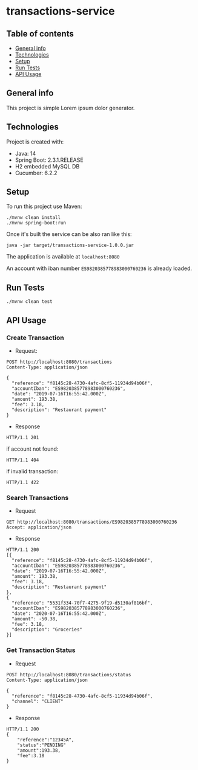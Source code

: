 # transactions-service

## Table of contents
* [General info](#general-info)
* [Technologies](#technologies)
* [Setup](#setup)
* [Run Tests](#run-tests)
* [API Usage](#api-usage)

## General info
This project is simple Lorem ipsum dolor generator.
	
## Technologies
Project is created with:
* Java: 14
* Spring Boot: 2.3.1.RELEASE
* H2 embedded MySQL DB
* Cucumber: 6.2.2
	
## Setup
To run this project use Maven:

```
./mvnw clean install
./mvnw spring-boot:run
```

Once it's built the service can be also ran like this:

```
java -jar target/transactions-service-1.0.0.jar
```

The application is available at `localhost:8080`

An account with iban number `ES9820385778983000760236` is already loaded.

## Run Tests

```
./mvnw clean test
```

## API Usage

### Create Transaction

- Request:
```
POST http://localhost:8080/transactions
Content-Type: application/json

{
  "reference": "f8145c28-4730-4afc-8cf5-11934d94b06f",
  "accountIban": "ES9820385778983000760236",
  "date": "2019-07-16T16:55:42.000Z",
  "amount": 193.38,
  "fee": 3.18,
  "description": "Restaurant payment"
}
```

- Response

```
HTTP/1.1 201
```

if account not found:
```
HTTP/1.1 404
```

if invalid transaction:
```
HTTP/1.1 422
```

### Search Transactions

- Request

```
GET http://localhost:8080/transactions/ES9820385778983000760236
Accept: application/json
```

- Response

```
HTTP/1.1 200
[{
  "reference": "f8145c28-4730-4afc-8cf5-11934d94b06f",
  "accountIban": "ES9820385778983000760236",
  "date": "2019-07-16T16:55:42.000Z",
  "amount": 193.38,
  "fee": 3.18,
  "description": "Restaurant payment"
},
{
  "reference": "5531f334-70f7-4275-9f19-d5130af816bf",
  "accountIban": "ES9820385778983000760236",
  "date": "2020-07-16T16:55:42.000Z",
  "amount": -50.38,
  "fee": 3.18,
  "description": "Groceries"
}]
```

### Get Transaction Status

- Request

```
POST http://localhost:8080/transactions/status
Content-Type: application/json

{
  "reference": "f8145c28-4730-4afc-8cf5-11934d94b06f",
  "channel": "CLIENT"
}
```

- Response

```
HTTP/1.1 200
{
    "reference":"12345A",
    "status":"PENDING"
    "amount":193.38,
    "fee":3.18
}
```
